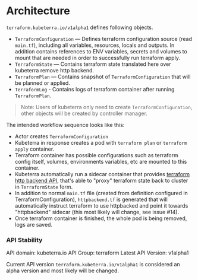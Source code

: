 # Architecture

`terraform.kubeterra.io/v1alpha1` defines following objects.
* `TerraformConfiguration` — Defines terraform configuration source (read
  `main.tf`), including all variables, resources, locals and outputs. In
  addition contains references to ENV variables, secrets and volumes to mount
  that are needed in order to successfully run terraform apply.
* `TerraformState` — Contains terraform state translated here over kubeterra
  remove http backend.
* `TerraformPlan` — Contains snapshot of `TerraformConfiguration` that will be
  planned or applied.
* `TerraformLog` - Contains logs of terraform container after running
  `TerraformPlan`.

>Note: Users of kubeterra only need to create `TerraformConfiguration`, other
objects will be created by controller manager.

The intended workflow sequence looks like this:
* Actor creates `TerraformConfiguration`
* Kubeterra in response creates a pod with `terraform plan` or `terraform apply`
  container.
* Terraform container has possible configurations such as terraform config
  itself, volumes, environments variables, etc are mounted to this container.
* Kubeterra automatically run a sidecar container that provides [terraform http
  backend API](https://www.terraform.io/docs/backends/types/http.html), that's
  able to "proxy" terraform state back to cluster in `TerraformState` form.
* In addition to normal `main.tf` file (created from definition configured in
  TerraformConfiguration), `httpbackend.tf` is generated that will automatically
  instruct terraform to use httpbacked and point it towards "httpbackend"
  sidecar (this most likely will change, see issue #14).
* Once terraform container is finished, the whole pod is being removed, logs are
  saved.
  
### API Stability
API domain: kubeterra.io
API Group: terraform
Latest API Version: v1alpha1

Current API version `terraform.kubeterra.io/v1alpha1` is considered an alpha
version and most likely will be changed.